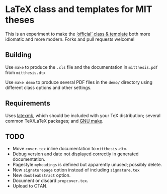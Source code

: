 # LaTeX class and templates for MIT theses

This is an experiment to make the [‘official’ class & template](http://web.mit.edu/thesis/tex/) both more idiomatic and more modern. Forks and pull requests welcome!

## Building

Use `make` to produce the `.cls` file and the documentation in `mitthesis.pdf` from `mitthesis.dtx`

Use `make demo` to produce several PDF files in the `demo/` directory using different class options and other settings.

## Requirements

Uses [latexmk](https://ctan.org/pkg/latexmk), which should be included with your TeX distribution; several common TeX/LaTeX packages; and [GNU make](https://www.gnu.org/software/make/).

## TODO
- Move `cover.tex` inline documentation to `mitthesis.dtx`.
- Debug version and date not displayed correctly in generated documentation.
- Pagestyle `myheadings` is defined but apparently unused; possibly delete.
- New `signaturepage` option instead of including `signature.tex`
- New `doubleabstract` option.
- Document or discard `propcover.tex`.
- Upload to CTAN.
